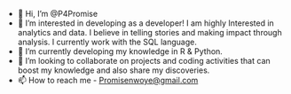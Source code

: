 - 👋 Hi, I’m @P4Promise
- 👀 I’m interested in developing as a developer! I am highly Interested in analytics and data. I believe in telling stories and making impact through analysis. I currently work with the SQL language.
- 🌱 I’m currently developing my knowledge in R & Python.
- 💞️ I’m looking to collaborate on projects and coding activities that can boost my knowledge and also share my discoveries.
- 📫 How to reach me - Promisenwoye@gmail.com

<!---
P4Promise/P4Promise is a ✨ special ✨ repository because its `README.md` (this file) appears on your GitHub profile.
You can click the Preview link to take a look at your changes.
--->
